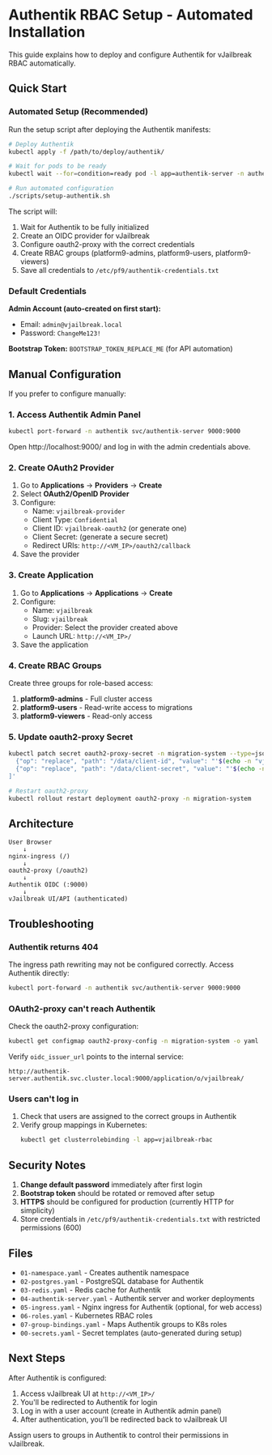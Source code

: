 # Authentik RBAC Setup - Automated Installation

This guide explains how to deploy and configure Authentik for vJailbreak RBAC automatically.

## Quick Start

### Automated Setup (Recommended)

Run the setup script after deploying the Authentik manifests:

```bash
# Deploy Authentik
kubectl apply -f /path/to/deploy/authentik/

# Wait for pods to be ready
kubectl wait --for=condition=ready pod -l app=authentik-server -n authentik --timeout=300s

# Run automated configuration
./scripts/setup-authentik.sh
```

The script will:
1. Wait for Authentik to be fully initialized
2. Create an OIDC provider for vJailbreak
3. Configure oauth2-proxy with the correct credentials
4. Create RBAC groups (platform9-admins, platform9-users, platform9-viewers)
5. Save all credentials to `/etc/pf9/authentik-credentials.txt`

### Default Credentials

**Admin Account (auto-created on first start):**
- Email: `admin@vjailbreak.local`
- Password: `ChangeMe123!`

**Bootstrap Token:** `BOOTSTRAP_TOKEN_REPLACE_ME` (for API automation)

## Manual Configuration

If you prefer to configure manually:

### 1. Access Authentik Admin Panel

```bash
kubectl port-forward -n authentik svc/authentik-server 9000:9000
```

Open http://localhost:9000/ and log in with the admin credentials above.

### 2. Create OAuth2 Provider

1. Go to **Applications** → **Providers** → **Create**
2. Select **OAuth2/OpenID Provider**
3. Configure:
   - Name: `vjailbreak-provider`
   - Client Type: `Confidential`
   - Client ID: `vjailbreak-oauth2` (or generate one)
   - Client Secret: (generate a secure secret)
   - Redirect URIs: `http://<VM_IP>/oauth2/callback`
4. Save the provider

### 3. Create Application

1. Go to **Applications** → **Applications** → **Create**
2. Configure:
   - Name: `vjailbreak`
   - Slug: `vjailbreak`
   - Provider: Select the provider created above
   - Launch URL: `http://<VM_IP>/`
3. Save the application

### 4. Create RBAC Groups

Create three groups for role-based access:

1. **platform9-admins** - Full cluster access
2. **platform9-users** - Read-write access to migrations
3. **platform9-viewers** - Read-only access

### 5. Update oauth2-proxy Secret

```bash
kubectl patch secret oauth2-proxy-secret -n migration-system --type=json -p='[
  {"op": "replace", "path": "/data/client-id", "value": "'$(echo -n "vjailbreak-oauth2" | base64)'"},
  {"op": "replace", "path": "/data/client-secret", "value": "'$(echo -n "YOUR_CLIENT_SECRET" | base64)'"}
]'

# Restart oauth2-proxy
kubectl rollout restart deployment oauth2-proxy -n migration-system
```

## Architecture

```
User Browser
    ↓
nginx-ingress (/)
    ↓
oauth2-proxy (/oauth2)
    ↓
Authentik OIDC (:9000)
    ↓
vJailbreak UI/API (authenticated)
```

## Troubleshooting

### Authentik returns 404

The ingress path rewriting may not be configured correctly. Access Authentik directly:

```bash
kubectl port-forward -n authentik svc/authentik-server 9000:9000
```

### OAuth2-proxy can't reach Authentik

Check the oauth2-proxy configuration:

```bash
kubectl get configmap oauth2-proxy-config -n migration-system -o yaml
```

Verify `oidc_issuer_url` points to the internal service:
```
http://authentik-server.authentik.svc.cluster.local:9000/application/o/vjailbreak/
```

### Users can't log in

1. Check that users are assigned to the correct groups in Authentik
2. Verify group mappings in Kubernetes:
   ```bash
   kubectl get clusterrolebinding -l app=vjailbreak-rbac
   ```

## Security Notes

1. **Change default password** immediately after first login
2. **Bootstrap token** should be rotated or removed after setup
3. **HTTPS** should be configured for production (currently HTTP for simplicity)
4. Store credentials in `/etc/pf9/authentik-credentials.txt` with restricted permissions (600)

## Files

- `01-namespace.yaml` - Creates authentik namespace
- `02-postgres.yaml` - PostgreSQL database for Authentik
- `03-redis.yaml` - Redis cache for Authentik
- `04-authentik-server.yaml` - Authentik server and worker deployments
- `05-ingress.yaml` - Nginx ingress for Authentik (optional, for web access)
- `06-roles.yaml` - Kubernetes RBAC roles
- `07-group-bindings.yaml` - Maps Authentik groups to K8s roles
- `00-secrets.yaml` - Secret templates (auto-generated during setup)

## Next Steps

After Authentik is configured:

1. Access vJailbreak UI at `http://<VM_IP>/`
2. You'll be redirected to Authentik for login
3. Log in with a user account (create in Authentik admin panel)
4. After authentication, you'll be redirected back to vJailbreak UI

Assign users to groups in Authentik to control their permissions in vJailbreak.
